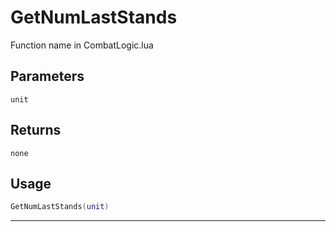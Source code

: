 # GetNumLastStands
Function name in CombatLogic.lua
## Parameters
`unit`
## Returns
`none`
## Usage
```lua
GetNumLastStands(unit)
```
---
